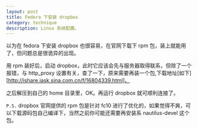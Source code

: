 ```yaml
---
layout: post
title: Fedora 下安装 dropbox
category: technique
description: Linux 系统配置。
---
```


以为在 fedora 下安装 dropbox 也很容易，在官网下载下 rpm 包，装上就能用了，但问题总是很诡异的出现。

用 rpm 装好后，启动 dropbox，此时它应该会先与服务器取得联系，但除了一个报错，与 http_proxy 设置有关，查了一下，原来需要再装一个包,下载地址[如下][http://ishare.iask.sina.com.cn/f/16804339.html]。

之后解压到自己的 home 目录里，OK。再运行 dropbox 就可顺利连接了。

`P.S.` dropbox 官网提供的 rpm 包是针对 fc10 进行了优化的，如果觉得不爽，可以下载源码包自己编译下，当然之前你可能还需要再安装系 nautilus-devel 这个包。

